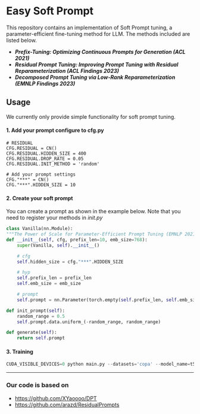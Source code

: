 # Easy Soft Prompt
This repository contains an implementation of Soft Prompt tuning, a parameter-efficient fine-tuning method for LLM. The methods included are listed below.

- ***Prefix-Tuning: Optimizing Continuous Prompts for Generation (ACL 2021)***
- ***Residual Prompt Tuning: Improving Prompt Tuning with Residual Reparameterization (ACL Findings 2023)***
- ***Decomposed Prompt Tuning via Low-Rank Reparameterization (EMNLP Findings 2023)***

## Usage
We currently only provide simple functionality for soft prompt tuning. 
#### 1. Add your prompt configure to cfg.py
    # RESIDUAL
    CFG.RESIDUAL = CN()
    CFG.RESIDUAL.HIDDEN_SIZE = 400
    CFG.RESIDUAL.DROP_RATE = 0.05
    CFG.RESIDUAL.INIT_METHOD = 'random'

    # Add your prompt settings
    CFG."***" = CN()
    CFG."***".HIDDEN_SIZE = 10

#### 2. Create your soft prompt
You can create a prompt as shown in the example below. Note that you need to register your methods in *init.py*
```python
class Vanilla(nn.Module):
"""The Power of Scale for Parameter-Efficient Prompt Tuning (EMNLP 2021)"""
def __init__(self, cfg, prefix_len=10, emb_size=768): 
    super(Vanilla, self).__init__()

    # cfg
    self.hidden_size = cfg."***".HIDDEN_SIZE

    # hyp        
    self.prefix_len = prefix_len 
    self.emb_size = emb_size

    # prompt 
    self.prompt = nn.Parameter(torch.empty(self.prefix_len, self.emb_size))

def init_prompt(self):
    random_range = 0.5 
    self.prompt.data.uniform_(-random_range, random_range)

def generate(self):
    return self.prompt
```
#### 3. Training
```python
CUDA_VISIBLE_DEVICES=0 python main.py --datasets='copa' --model_name=t5-base --method vanilla --enc_prompt_tokens 10 -ts 16 -e 10 --save_name Vanilla_test
```


---
### Our code is based on
- https://github.com/XYaoooo/DPT
- https://github.com/arazd/ResidualPrompts
